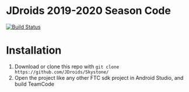 # JDroids 2019-2020 Season Code
[![Build Status](https://dev.azure.com/dansman805/JDroids/_apis/build/status/JDroids.SkyStone?branchName=master)](https://dev.azure.com/dansman805/JDroids/_build/latest?definitionId=1&branchName=master)

# Installation
1. Download or clone this repo with `git clone https://github.com/JDroids/Skystone/`
2. Open the project like any other FTC sdk project in Android Studio, and build TeamCode
